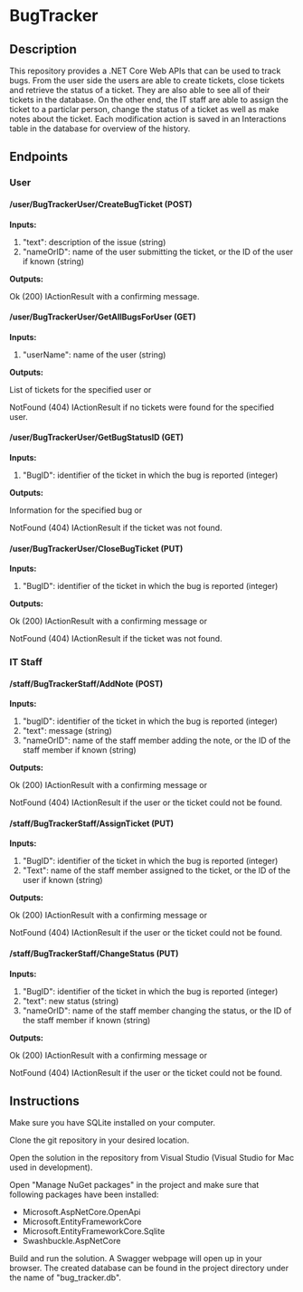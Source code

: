 # BugTracker

## Description
This repository provides a .NET Core Web APIs that can be used to track bugs. From the user side the users are able to create tickets, close tickets and retrieve the status of a ticket. They are also able to see all of their tickets in the database. On the other end, the IT staff are able to assign the ticket to a particlar person, change the status of a ticket as well as make notes about the ticket. Each modification action is saved in an Interactions table in the database for overview of the history.

## Endpoints
### User
#### /user/BugTrackerUser/CreateBugTicket (POST)
**Inputs:**
1. "text": description of the issue (string)
2. "nameOrID": name of the user submitting the ticket, or the ID of the user if known (string)
   
**Outputs:**

Ok (200) IActionResult with a confirming message.

#### /user/BugTrackerUser/GetAllBugsForUser (GET)
**Inputs:**
1. "userName": name of the user (string)
   
**Outputs:**

List of tickets for the specified user or

NotFound (404) IActionResult if no tickets were found for the specified user.

#### /user/BugTrackerUser/GetBugStatusID (GET)
**Inputs:**
1. "BugID": identifier of the ticket in which the bug is reported (integer)
   
**Outputs:**

Information for the specified bug or

NotFound (404) IActionResult if the ticket was not found.

#### /user/BugTrackerUser/CloseBugTicket (PUT)
**Inputs:**
1. "BugID": identifier of the ticket in which the bug is reported (integer)
   
**Outputs:**

Ok (200) IActionResult with a confirming message or

NotFound (404) IActionResult if the ticket was not found.

### IT Staff

#### /staff/BugTrackerStaff/AddNote (POST)
**Inputs:**
1. "bugID": identifier of the ticket in which the bug is reported (integer)
2. "text": message (string)
3. "nameOrID": name of the staff member adding the note, or the ID of the staff member if known (string)
   
**Outputs:**

Ok (200) IActionResult with a confirming message or

NotFound (404) IActionResult if the user or the ticket could not be found.

#### /staff/BugTrackerStaff/AssignTicket (PUT)
**Inputs:**
1. "BugID": identifier of the ticket in which the bug is reported (integer)
3. "Text": name of the staff member assigned to the ticket, or the ID of the user if known (string)
   
**Outputs:**

Ok (200) IActionResult with a confirming message or

NotFound (404) IActionResult if the user or the ticket could not be found.

#### /staff/BugTrackerStaff/ChangeStatus (PUT)
**Inputs:**
1. "BugID": identifier of the ticket in which the bug is reported (integer)
2. "text": new status (string)
3. "nameOrID": name of the staff member changing the status, or the ID of the staff member if known (string)
   
**Outputs:**

Ok (200) IActionResult with a confirming message or

NotFound (404) IActionResult if the user or the ticket could not be found.

## Instructions
Make sure you have SQLite installed on your computer.

Clone the git repository in your desired location.

Open the solution in the repository from Visual Studio (Visual Studio for Mac used in development).

Open "Manage NuGet packages" in the project and make sure that following packages have been installed:
- Microsoft.AspNetCore.OpenApi
- Microsoft.EntityFrameworkCore
- Microsoft.EntityFrameworkCore.Sqlite
- Swashbuckle.AspNetCore

Build and run the solution. A Swagger webpage will open up in your browser. The created database can be found in the project directory under the name of "bug_tracker.db".
